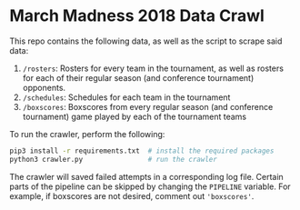 # March Madness 2018 Data Crawl

This repo contains the following data, as well as the script to scrape said data:

1. `/rosters`: Rosters for every team in the tournament, as well as rosters for each of their regular season (and conference tournament) opponents.
2. `/schedules`: Schedules for each team in the tournament
3. `/boxscores`: Boxscores from every regular season (and conference tournament) game played by each of the tournament teams

To run the crawler, perform the following:

```sh
pip3 install -r requirements.txt  # install the required packages
python3 crawler.py                # run the crawler
```

The crawler will saved failed attempts in a corresponding log file. Certain parts of the pipeline can be skipped by changing the `PIPELINE` variable. For example, if boxscores are not desired, comment out `'boxscores'`.
